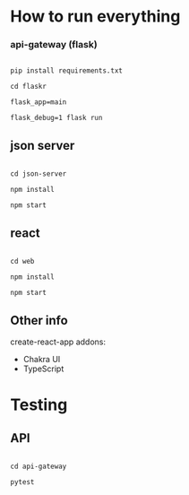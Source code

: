 # How to run everything

### api-gateway (flask)

```shell

pip install requirements.txt

cd flaskr

flask_app=main

flask_debug=1 flask run

```

## json server

```shell

cd json-server

npm install

npm start

```

## react

```shell

cd web

npm install

npm start

```

## Other info

create-react-app addons:

- Chakra UI
- TypeScript

# Testing

## API

```shell

cd api-gateway

pytest

```
